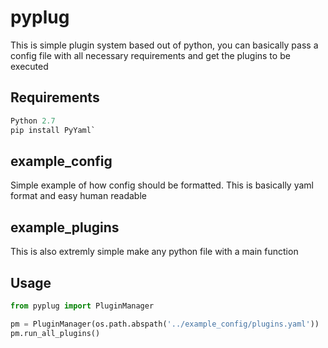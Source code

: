 # pyplug
This is simple plugin system based out of python, you can basically pass a config file with all necessary requirements and get the plugins to be executed

## Requirements
```python
Python 2.7
pip install PyYaml`
```

## example_config

Simple example of how config should be formatted. This is basically yaml format and easy human readable

## example_plugins

This is also extremly simple make any python file with a main function

## Usage
```python
from pyplug import PluginManager

pm = PluginManager(os.path.abspath('../example_config/plugins.yaml'))
pm.run_all_plugins()
```
